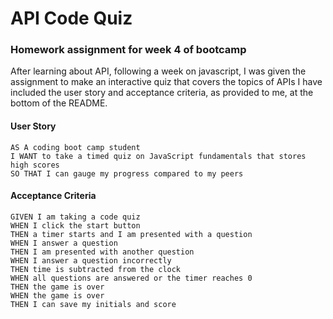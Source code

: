 API Code Quiz
=====
### Homework assignment for week 4 of bootcamp

After learning about API, following a week on javascript, 
I was given the assignment to make an interactive quiz that covers the topics
of APIs
I have included the user story and acceptance criteria, as provided to me, at the bottom of the README. 


#### User Story

```
AS A coding boot camp student
I WANT to take a timed quiz on JavaScript fundamentals that stores high scores
SO THAT I can gauge my progress compared to my peers
```


#### Acceptance Criteria

```
GIVEN I am taking a code quiz
WHEN I click the start button
THEN a timer starts and I am presented with a question
WHEN I answer a question
THEN I am presented with another question
WHEN I answer a question incorrectly
THEN time is subtracted from the clock
WHEN all questions are answered or the timer reaches 0
THEN the game is over
WHEN the game is over
THEN I can save my initials and score
```